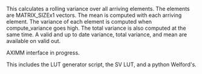 This calculates a rolling variance over all arriving elements. The elements are MATRIX_SIZEx1 vectors. The mean is computed with each arriving element. The variance of each element is computed when compute_variance goes high. The total variance is also computed at the same time. A valid and up to date variance, total variance, and mean are available on valid out. 

AXIMM interface in progress.

This includes the LUT generator script, the SV LUT, and a python Welford's.
